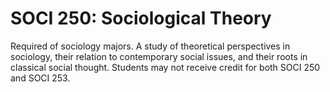 # SOCI 250: Sociological Theory

Required of sociology majors. A study of theoretical perspectives in sociology, their relation to contemporary social issues, and their roots in classical social thought. Students may not receive credit for both SOCI 250 and SOCI 253.